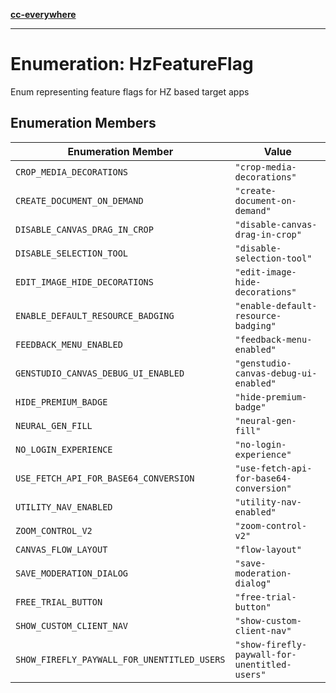 [**cc-everywhere**](../../../../../index.md)

***

# Enumeration: HzFeatureFlag

Enum representing feature flags for HZ based target apps

## Enumeration Members

| Enumeration Member | Value |
| ------ | ------ |
| <a id="crop_media_decorations"></a> `CROP_MEDIA_DECORATIONS` | `"crop-media-decorations"` |
| <a id="create_document_on_demand"></a> `CREATE_DOCUMENT_ON_DEMAND` | `"create-document-on-demand"` |
| <a id="disable_canvas_drag_in_crop"></a> `DISABLE_CANVAS_DRAG_IN_CROP` | `"disable-canvas-drag-in-crop"` |
| <a id="disable_selection_tool"></a> `DISABLE_SELECTION_TOOL` | `"disable-selection-tool"` |
| <a id="edit_image_hide_decorations"></a> `EDIT_IMAGE_HIDE_DECORATIONS` | `"edit-image-hide-decorations"` |
| <a id="enable_default_resource_badging"></a> `ENABLE_DEFAULT_RESOURCE_BADGING` | `"enable-default-resource-badging"` |
| <a id="feedback_menu_enabled"></a> `FEEDBACK_MENU_ENABLED` | `"feedback-menu-enabled"` |
| <a id="genstudio_canvas_debug_ui_enabled"></a> `GENSTUDIO_CANVAS_DEBUG_UI_ENABLED` | `"genstudio-canvas-debug-ui-enabled"` |
| <a id="hide_premium_badge"></a> `HIDE_PREMIUM_BADGE` | `"hide-premium-badge"` |
| <a id="neural_gen_fill"></a> `NEURAL_GEN_FILL` | `"neural-gen-fill"` |
| <a id="no_login_experience"></a> `NO_LOGIN_EXPERIENCE` | `"no-login-experience"` |
| <a id="use_fetch_api_for_base64_conversion"></a> `USE_FETCH_API_FOR_BASE64_CONVERSION` | `"use-fetch-api-for-base64-conversion"` |
| <a id="utility_nav_enabled"></a> `UTILITY_NAV_ENABLED` | `"utility-nav-enabled"` |
| <a id="zoom_control_v2"></a> `ZOOM_CONTROL_V2` | `"zoom-control-v2"` |
| <a id="canvas_flow_layout"></a> `CANVAS_FLOW_LAYOUT` | `"flow-layout"` |
| <a id="save_moderation_dialog"></a> `SAVE_MODERATION_DIALOG` | `"save-moderation-dialog"` |
| <a id="free_trial_button"></a> `FREE_TRIAL_BUTTON` | `"free-trial-button"` |
| <a id="show_custom_client_nav"></a> `SHOW_CUSTOM_CLIENT_NAV` | `"show-custom-client-nav"` |
| <a id="show_firefly_paywall_for_unentitled_users"></a> `SHOW_FIREFLY_PAYWALL_FOR_UNENTITLED_USERS` | `"show-firefly-paywall-for-unentitled-users"` |
